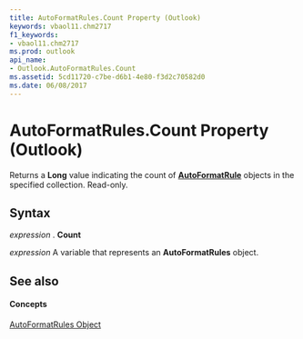 ```yaml
---
title: AutoFormatRules.Count Property (Outlook)
keywords: vbaol11.chm2717
f1_keywords:
- vbaol11.chm2717
ms.prod: outlook
api_name:
- Outlook.AutoFormatRules.Count
ms.assetid: 5cd11720-c7be-d6b1-4e80-f3d2c70582d0
ms.date: 06/08/2017
---
```



# AutoFormatRules.Count Property (Outlook)

Returns a  **Long** value indicating the count of **[AutoFormatRule](Outlook.AutoFormatRule.md)** objects in the specified collection. Read-only.


## Syntax

 _expression_ . **Count**

 _expression_ A variable that represents an **AutoFormatRules** object.


## See also


#### Concepts


[AutoFormatRules Object](Outlook.AutoFormatRules.md)

